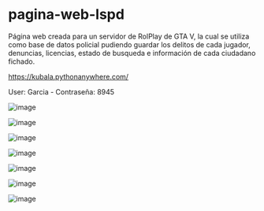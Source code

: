 # pagina-web-lspd

Página web creada para un servidor de RolPlay de GTA V, la cual se utiliza como base de datos policial pudiendo guardar los delitos de cada jugador, denuncias, licencias, estado de busqueda e información de cada ciudadano fichado.

https://kubala.pythonanywhere.com/

User: Garcia - Contraseña: 8945

![image](https://user-images.githubusercontent.com/72389002/146176304-2a9ecf63-6755-4d10-8d00-1085c8c040b6.png)

![image](https://user-images.githubusercontent.com/72389002/146176338-b7d90d77-e67f-4213-835f-cde20022aafa.png)

![image](https://user-images.githubusercontent.com/72389002/146176526-cfc54522-9c3c-4211-972a-156c4228c5ef.png)

![image](https://user-images.githubusercontent.com/72389002/146177961-d797c0cf-d561-4e65-8c82-27954600cbce.png)

![image](https://user-images.githubusercontent.com/72389002/146177408-e2a6269e-8e33-4349-b006-d6f65f2ccf66.png)

![image](https://user-images.githubusercontent.com/72389002/146177700-2f4b68e8-a432-4ad7-b9f9-2a4e8153e08f.png)

![image](https://user-images.githubusercontent.com/72389002/146177741-2a9007ca-0c41-40e5-be7a-bee3aa65ab5e.png)
